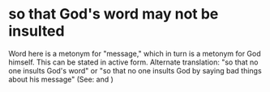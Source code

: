 
# so that God's word may not be insulted
Word here is a metonym for "message," which in turn is a metonym for God himself. This can be stated in active form. Alternate translation: "so that no one insults God's word" or "so that no one insults God by saying bad things about his message" (See:  and )